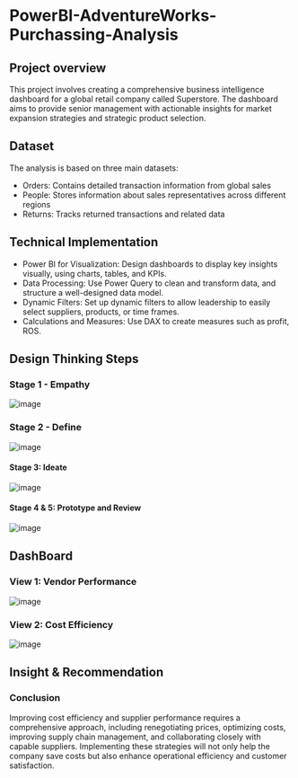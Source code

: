 # PowerBI-AdventureWorks-Purchassing-Analysis
## Project overview 
This project involves creating a comprehensive business intelligence dashboard for a global retail company called Superstore. The dashboard aims to provide senior management with actionable insights for market expansion strategies and strategic product selection.
## Dataset 
The analysis is based on three main datasets:
- Orders: Contains detailed transaction information from global sales
- People: Stores information about sales representatives across different regions
- Returns: Tracks returned transactions and related data
##  Technical Implementation
- Power BI for Visualization: Design dashboards to display key insights visually, using charts, tables, and KPIs.
- Data Processing: Use Power Query to clean and transform data, and structure a well-designed data model.
- Dynamic Filters: Set up dynamic filters to allow leadership to easily select suppliers, products, or time frames.
- Calculations and Measures: Use DAX to create measures such as profit, ROS.
## Design Thinking Steps 
### Stage 1 - Empathy 
![image](https://github.com/user-attachments/assets/a491b46d-7792-437c-93b4-1fe8ce807f0d)
### Stage 2 - Define 
![image](https://github.com/user-attachments/assets/af848c32-c9df-4b69-a283-ee0d642c72ca)
#### Stage 3: Ideate 
![image](https://github.com/user-attachments/assets/60fb77ca-1a76-4f10-a368-0d58166df263)
#### Stage 4 & 5: Prototype and Review
![image](https://github.com/user-attachments/assets/f2f91f6f-c577-44ff-a1fd-925f1e24a0ed)
## DashBoard 
### View 1: Vendor Performance 
![image](https://github.com/user-attachments/assets/9a88ebbe-4beb-4e7c-8a23-8664e528b377)
### View 2: Cost Efficiency 
![image](https://github.com/user-attachments/assets/fbbc45d0-61ed-4a98-86c5-c4c71d46b035)
## Insight & Recommendation

### Conclusion
Improving cost efficiency and supplier performance requires a comprehensive approach, including renegotiating prices, optimizing costs, improving supply chain management, and collaborating closely with capable suppliers. Implementing these strategies will not only help the company save costs but also enhance operational efficiency and customer satisfaction.



